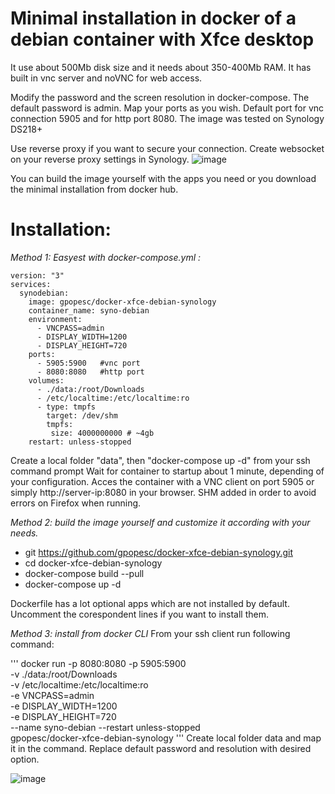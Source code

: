 # Minimal installation in docker of a debian container with Xfce desktop

It use about 500Mb disk size and it needs about 350-400Mb RAM.
It has built in vnc server and noVNC for web access.

Modify the password and the screen resolution in docker-compose. The default password is admin.
Map your ports as you wish. Default port for vnc connection 5905 and for http port 8080.
The image was tested on Synology DS218+

Use reverse proxy if you want to secure your connection. Create websocket on your reverse proxy settings in Synology.
![image](https://user-images.githubusercontent.com/11590919/124982716-b4741500-e03f-11eb-968d-99a0c4ae46f7.png)


You can build the image yourself with the apps you need or you download the minimal installation from docker hub.

# Installation: 

*Method 1: Easyest with docker-compose.yml :*

```
version: "3"
services:
  synodebian:
    image: gpopesc/docker-xfce-debian-synology
    container_name: syno-debian
    environment:
      - VNCPASS=admin
      - DISPLAY_WIDTH=1200
      - DISPLAY_HEIGHT=720
    ports:
      - 5905:5900   #vnc port
      - 8080:8080   #http port
    volumes:
      - ./data:/root/Downloads
      - /etc/localtime:/etc/localtime:ro
      - type: tmpfs
        target: /dev/shm
        tmpfs:
         size: 4000000000 # ~4gb
    restart: unless-stopped
```
Create a local folder "data", then "docker-compose up -d" from your ssh command prompt
Wait for container to startup about 1 minute, depending of your configuration.
Acces the container with a VNC client on port 5905 or simply http://server-ip:8080 in your browser.
SHM added in order to avoid errors on Firefox when running.


*Method 2: build the image yourself and customize it according with your needs.*

 - git https://github.com/gpopesc/docker-xfce-debian-synology.git
 - cd docker-xfce-debian-synology
 - docker-compose build --pull
 - docker-compose up -d


Dockerfile has a lot optional apps which are not installed by default.
Uncomment the corespondent lines if you want to install them.



*Method 3: install from docker CLI*
From your ssh client run following command:

'''
docker run -p 8080:8080 -p 5905:5900 \
-v ./data:/root/Downloads \
-v /etc/localtime:/etc/localtime:ro \
-e VNCPASS=admin \
-e DISPLAY_WIDTH=1200 \
-e DISPLAY_HEIGHT=720 \
--name syno-debian --restart unless-stopped\
gpopesc/docker-xfce-debian-synology
'''
Create local folder data and map it in the command.
Replace default password and resolution with desired option.

![image](https://user-images.githubusercontent.com/11590919/124983614-db7f1680-e040-11eb-8c00-8366fa22bfea.png)

 

